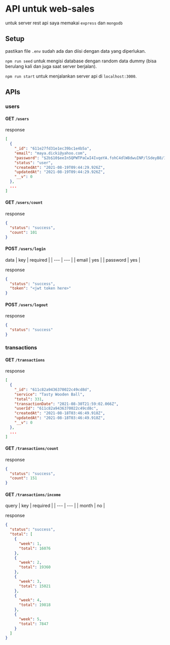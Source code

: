 # API untuk web-sales
untuk server rest api saya memakai `express` dan `mongodb`

## Setup

pastikan file `.env` sudah ada dan diisi dengan data yang diperlukan.

`npm run seed` untuk mengisi database dengan random data dummy (bisa berulang kali dan juga saat server berjalan).

`npm run start` untuk menjalankan server api di `localhost:3000`.

## APIs

### users

#### GET `/users`
response
```json
[
  {
    "_id": "611e27fd31e1ec39bc1e4b5a",
    "email": "maya.dicki@yahoo.com",
    "password": "$2b$10$eeIn5QPWTPaCwI4IvqeYA.fohC4dlW8dwuINP/lSdeyB8/1qdVDK6",
    "status": "user",
    "createdAt": "2021-08-19T09:44:29.926Z",
    "updatedAt": "2021-08-19T09:44:29.926Z",
    "__v": 0
  },
  ...
]
```

#### GET `/users/count`
response
```json
{
  "status": "success",
  "count": 101
}
```

#### POST `/users/login`
data
| key | required |
| --- | --- |
| email | yes |
| password | yes |

response
```json
{
  "status": "success",
  "token": "<jwt token here>"
}
```

#### POST `/users/logout`
response
```json
{
  "status": "success"
}
```

### transactions

#### GET `/transactions`
response
```json
[
  {
    "_id": "611c82a9436370022c49cd8d",
    "service": "Tasty Wooden Ball",
    "total": 331,
    "transactionDate": "2021-08-30T21:59:02.066Z",
    "userId": "611c82a9436370022c49cd8c",
    "createdAt": "2021-08-18T03:46:49.918Z",
    "updatedAt": "2021-08-18T03:46:49.918Z",
    "__v": 0
  },
  ...
]
```

#### GET `/transactions/count`
response
```json
{
  "status": "success",
  "count": 151
}
```

#### GET `/transactions/income`
query
| key | required |
| --- | --- |
| month | no |

response
```json
{
  "status": "success",
  "total": [
    {
      "week": 1,
      "total": 16076
    },
    {
      "week": 2,
      "total": 19360
    },
    {
      "week": 3,
      "total": 15021
    },
    {
      "week": 4,
      "total": 19818
    },
    {
      "week": 5,
      "total": 7847
    }
  ]
}
```